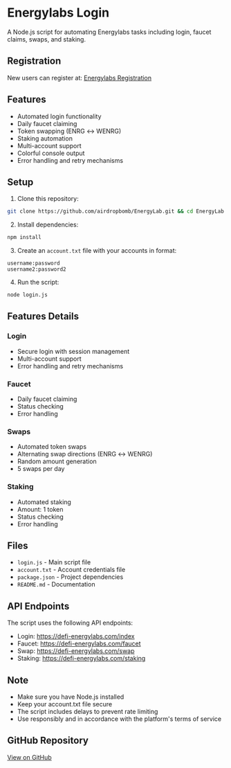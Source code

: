 # Energylabs Login

A Node.js script for automating Energylabs tasks including login, faucet claims, swaps, and staking.

## Registration

New users can register at: [Energylabs Registration](https://defienergylabs.com/index?ref=PB8G3SXS)

## Features

- Automated login functionality
- Daily faucet claiming
- Token swapping (ENRG ↔ WENRG)
- Staking automation
- Multi-account support
- Colorful console output
- Error handling and retry mechanisms

## Setup

1. Clone this repository:
```bash
git clone https://github.com/airdropbomb/EnergyLab.git && cd EnergyLab
```

2. Install dependencies:
```bash
npm install
```

3. Create an `account.txt` file with your accounts in format:
```
username:password
username2:password2
```

4. Run the script:
```bash
node login.js
```

## Features Details

### Login
- Secure login with session management
- Multi-account support
- Error handling and retry mechanisms

### Faucet
- Daily faucet claiming
- Status checking
- Error handling

### Swaps
- Automated token swaps
- Alternating swap directions (ENRG ↔ WENRG)
- Random amount generation
- 5 swaps per day

### Staking
- Automated staking
- Amount: 1 token
- Status checking
- Error handling

## Files

- `login.js` - Main script file
- `account.txt` - Account credentials file
- `package.json` - Project dependencies
- `README.md` - Documentation

## API Endpoints

The script uses the following API endpoints:
- Login: https://defi-energylabs.com/index
- Faucet: https://defi-energylabs.com/faucet
- Swap: https://defi-energylabs.com/swap
- Staking: https://defi-energylabs.com/staking

## Note

- Make sure you have Node.js installed
- Keep your account.txt file secure
- The script includes delays to prevent rate limiting
- Use responsibly and in accordance with the platform's terms of service

## GitHub Repository

[View on GitHub](https://github.com/himanshusaroha648/EnergyLab.git) 
